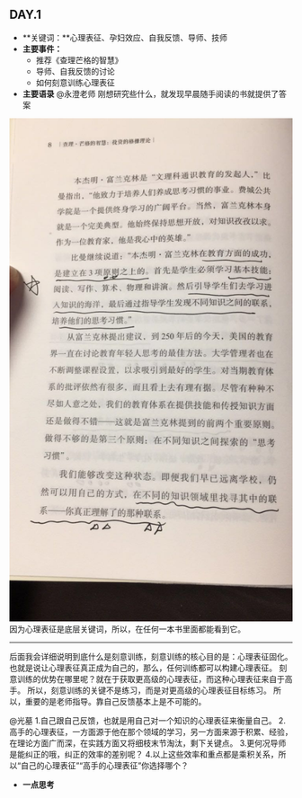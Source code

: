 ## DAY.1
+ **关键词：**心理表征、孕妇效应、自我反馈、导师、技师
+ **主要事件：**
    + 推荐《查理芒格的智慧》
    + 导师、自我反馈的讨论
    + 如何刻意训练心理表征
+ **主要语录**
@永澄老师
刚想研究些什么，就发现早晨随手阅读的书就提供了答案

![](./_image/3fd0e9c72bb329d0646fe22ce6f7d20.jpg)
因为心理表征是底层关键词，所以，在任何一本书里面都能看到它。

--------

后面我会详细说明到底什么是刻意训练，刻意训练的核心目的是：心理表征固化。
也就是说让心理表征真正成为自己的，那么，任何训练都可以构建心理表征。
刻意训练的优势在哪里呢？就在于获取更高级的心理表征，而这种心理表征来自于高手。
所以，刻意训练的关键不是练习，而是对更高级的心理表征目标练习。
所以，重要的是老师指导。靠自己反馈基本上是不可能的。

@光墓
1.自己跟自己反馈，也就是用自己对一个知识的心理表征来衡量自己。
2.高手的心理表征，一方面源于他在那个领域的学习，另一方面来源于积累、经验，在理论方面广而深，在实践方面又将细枝末节淘汰，剩下关键点。
3.更何况导师是能纠正的哦，纠正的效率的差别呢？
4.以上这些效率和重点都是乘积关系，所以“自己的心理表征”“高手的心理表征”你选择哪个？

+ **一点思考**